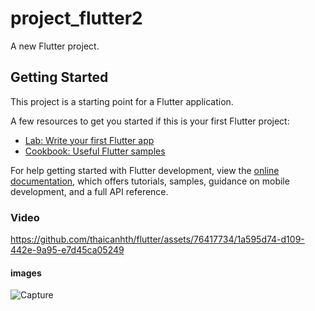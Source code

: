 # project_flutter2

A new Flutter project.

## Getting Started

This project is a starting point for a Flutter application.

A few resources to get you started if this is your first Flutter project:

- [Lab: Write your first Flutter app](https://docs.flutter.dev/get-started/codelab)
- [Cookbook: Useful Flutter samples](https://docs.flutter.dev/cookbook)

For help getting started with Flutter development, view the
[online documentation](https://docs.flutter.dev/), which offers tutorials,
samples, guidance on mobile development, and a full API reference.
### Video

https://github.com/thaicanhth/flutter/assets/76417734/1a595d74-d109-442e-9a95-e7d45ca05249


#### images

![Capture](https://github.com/thaicanhth/flutter/assets/76417734/96bcfa39-0e72-40ef-bbe5-d33a4bbeb771)
